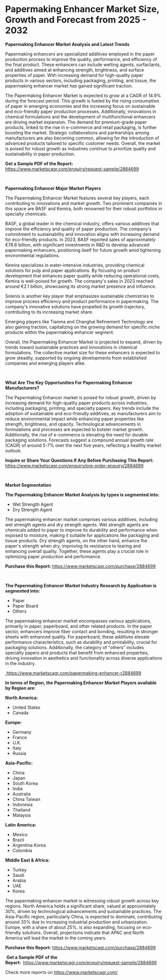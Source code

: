 <p><h1>Papermaking Enhancer Market Size, Growth and Forecast from 2025 - 2032</h1></p><p><strong>Papermaking Enhancer Market Analysis and Latest Trends</strong></p>
<p><p>Papermaking enhancers are specialized additives employed in the paper production process to improve the quality, performance, and efficiency of the final product. These enhancers can include wetting agents, surfactants, and additives aimed at enhancing strength, brightness, and surface properties of paper. With increasing demand for high-quality paper products in various sectors, including packaging, printing, and tissue, the papermaking enhancer market has gained significant traction.</p><p>The Papermaking Enhancer Market is expected to grow at a CAGR of 14.9% during the forecast period. This growth is fueled by the rising consumption of paper in emerging economies and the increasing focus on sustainable and eco-friendly paper production processes. Additionally, innovations in chemical formulations and the development of multifunctional enhancers are driving market expansion. The demand for premium-grade paper products, linked to the rise in e-commerce and retail packaging, is further boosting the market. Strategic collaborations and partnerships among manufacturers are also becoming common, allowing for the introduction of advanced products tailored to specific customer needs. Overall, the market is poised for robust growth as industries continue to prioritize quality and sustainability in paper production.</p></p>
<p><strong>Get a Sample PDF of the Report:&nbsp;</strong> <a href="https://www.marketscagr.com/enquiry/request-sample/2884699?utm_campaign=2194&utm_medium=2&utm_source=Github&utm_content=ia&utm_term=13032025&utm_id=papermaking-enhancer">https://www.marketscagr.com/enquiry/request-sample/2884699</a></p>
<p>&nbsp;</p>
<p><strong>Papermaking Enhancer Major Market Players</strong></p>
<p><p>The Papermaking Enhancer Market features several key players, each contributing to innovations and market growth. Two prominent companies in this space are BASF and Kemira, both renowned for their robust portfolios in specialty chemicals.</p><p>BASF, a global leader in the chemical industry, offers various additives that improve the efficiency and quality of paper production. The company's commitment to sustainability and innovation aligns with increasing demand for eco-friendly products. In 2023, BASF reported sales of approximately €78.6 billion, with significant investments in R&D to develop advanced papermaking enhancers, positioning itself for future growth amid tightening environmental regulations.</p><p>Kemira specializes in water-intensive industries, providing chemical solutions for pulp and paper applications. By focusing on product development that enhances paper quality while reducing operational costs, Kemira is well-poised for growth. The company's sales in 2023 reached around €2.1 billion, showcasing its strong market presence and influence.</p><p>Solenis is another key player that emphasizes sustainable chemistries to improve process efficiency and product performance in papermaking. The company's innovative solutions have propelled its growth trajectory, contributing to its increasing market share. </p><p>Emerging players like Tianma and Changhai Refinement Technology are also gaining traction, capitalizing on the growing demand for specific niche products within the papermaking enhancer segment.</p><p>Overall, the Papermaking Enhancer Market is projected to expand, driven by trends toward sustainable practices and innovations in chemical formulations. The collective market size for these enhancers is expected to grow steadily, supported by ongoing developments from established companies and emerging players alike.</p></p>
<p>&nbsp;</p>
<p><strong>What Are The Key Opportunities For Papermaking Enhancer Manufacturers?</strong></p>
<p><p>The Papermaking Enhancer market is poised for robust growth, driven by increasing demand for high-quality paper products across industries, including packaging, printing, and specialty papers. Key trends include the adoption of sustainable and eco-friendly additives, as manufacturers aim to reduce environmental impact while enhancing paper properties like strength, brightness, and opacity. Technological advancements in formulations and processes are expected to bolster market growth. Additionally, the rise of e-commerce is elevating the need for durable packaging solutions. Forecasts suggest a compound annual growth rate (CAGR) of around 5-7% over the next five years, reflecting a healthy market outlook.</p></p>
<p><strong>Inquire or Share Your Questions If Any Before Purchasing This Report:</strong> <a href="https://www.marketscagr.com/enquiry/pre-order-enquiry/2884699?utm_campaign=2194&utm_medium=2&utm_source=Github&utm_content=ia&utm_term=13032025&utm_id=papermaking-enhancer">https://www.marketscagr.com/enquiry/pre-order-enquiry/2884699</a></p>
<p>&nbsp;</p>
<p><strong>Market Segmentation</strong></p>
<p><strong>The Papermaking Enhancer Market Analysis by types is segmented into:</strong></p>
<p><ul><li>Wet Strength Agent</li><li>Dry Strength Agent</li></ul></p>
<p><p>The papermaking enhancer market comprises various additives, including wet strength agents and dry strength agents. Wet strength agents are chemicals added to paper to improve its durability and performance when exposed to moisture, making it suitable for applications like packaging and tissue products. Dry strength agents, on the other hand, enhance the paper's strength when dry, improving its resistance to tearing and enhancing overall quality. Together, these agents play a crucial role in optimizing paper production and performance.</p></p>
<p><strong>Purchase this Report:&nbsp;</strong><a href="https://www.marketscagr.com/purchase/2884699?utm_campaign=2194&utm_medium=2&utm_source=Github&utm_content=ia&utm_term=13032025&utm_id=papermaking-enhancer">https://www.marketscagr.com/purchase/2884699</a></p>
<p>&nbsp;</p>
<p><strong>The Papermaking Enhancer Market Industry Research by Application is segmented into:</strong></p>
<p><ul><li>Paper</li><li>Paper Board</li><li>Others</li></ul></p>
<p><p>The papermaking enhancer market encompasses various applications, primarily in paper, paperboard, and other related products. In the paper sector, enhancers improve fiber contact and bonding, resulting in stronger sheets with enhanced quality. For paperboard, these additives elevate performance characteristics, such as durability and printability, crucial for packaging solutions. Additionally, the category of "others" includes specialty papers and products that benefit from enhanced properties, driving innovation in aesthetics and functionality across diverse applications in the industry.</p></p>
<p><a href="https://www.marketscagr.com/papermaking-enhancer-r2884699?utm_campaign=2194&utm_medium=2&utm_source=Github&utm_content=ia&utm_term=13032025&utm_id=papermaking-enhancer">&nbsp;https://www.marketscagr.com/papermaking-enhancer-r2884699</a></p>
<p><strong>In terms of Region, the Papermaking Enhancer Market Players available by Region are:</strong></p>
<p>
    <p> <strong> North America: </strong>
        <ul>
            <li>United States</li>
            <li>Canada</li>
        </ul>
        </p> 
    <p> <strong> Europe: </strong>
        <ul>
            <li>Germany</li>
            <li>France</li>
            <li>U.K.</li>
            <li>Italy</li>
            <li>Russia</li>
        </ul>
        </p> 
    <p> <strong> Asia-Pacific: </strong>
        <ul>
            <li>China</li>
            <li>Japan</li>
            <li>South Korea</li>
            <li>India</li>
            <li>Australia</li>
            <li>China Taiwan</li>
            <li>Indonesia</li>
            <li>Thailand</li>
            <li>Malaysia</li>
        </ul>
        </p> 
    <p> <strong> Latin America: </strong>
        <ul>
            <li>Mexico</li>
            <li>Brazil</li>
            <li>Argentina Korea</li>
            <li>Colombia</li>
        </ul>
        </p> 
    <p> <strong> Middle East & Africa: </strong>
        <ul>
            <li>Turkey</li>
            <li>Saudi</li>
            <li>Arabia</li>
            <li>UAE</li>
            <li>Korea</li>
        </ul>
    </p>
    </p>
<p><p>The papermaking enhancer market is witnessing robust growth across key regions. North America holds a significant share, valued at approximately 30%, driven by technological advancements and sustainable practices. The Asia-Pacific region, particularly China, is expected to dominate, contributing around 35% due to increasing industrial production and urbanization. Europe, with a share of about 25%, is also expanding, focusing on eco-friendly solutions. Overall, projections indicate that APAC and North America will lead the market in the coming years.</p></p>
<p><strong>Purchase this Report: </strong><a href="https://www.marketscagr.com/purchase/2884699?utm_campaign=2194&utm_medium=2&utm_source=Github&utm_content=ia&utm_term=13032025&utm_id=papermaking-enhancer">https://www.marketscagr.com/purchase/2884699</a></p>
<p>&nbsp;<strong>Get a Sample PDF of the Report:&nbsp;&nbsp;</strong><a href="https://www.marketscagr.com/enquiry/request-sample/2884699?utm_campaign=2194&utm_medium=2&utm_source=Github&utm_content=ia&utm_term=13032025&utm_id=papermaking-enhancer">https://www.marketscagr.com/enquiry/request-sample/2884699</a></p>
<p><strong></strong></p>
<p>Check more reports on <a href="https://www.marketscagr.com/?utm_campaign=2194&utm_medium=2&utm_source=Github&utm_content=ia&utm_term=13032025&utm_id=papermaking-enhancer">https://www.marketscagr.com/</a></p>